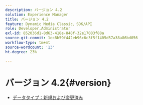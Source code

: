```yaml
---
description: バージョン 4.2
solution: Experience Manager
title: バージョン 4.2
feature: Dynamic Media Classic、SDK/API
role: Developer,Administrator
exl-id: 852036d1-8d63-418e-848f-32e17083f88a
source-git-commit: 1ec8b59f442eb96c6c3f5f1405d57a38a86bd056
workflow-type: tm+mt
source-wordcount: '13'
ht-degree: 23%

---
```


# バージョン 4.2{#version}

* [データタイプ：新規および変更済み](r-4-2-types.md)
